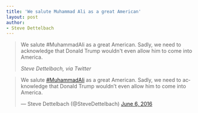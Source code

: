 ```yaml
---
title: 'We salute Muhammad Ali as a great American'
layout: post
author:
- Steve Dettelbach
---
```


> We salute #MuhammadAli as a great American. Sadly, we need to acknowledge that Donald Trump wouldn't even allow him to come into America.
>
> <cite>Steve Dettelbach, via Twitter</cite>

<blockquote class="twitter-tweet"><p lang="en" dir="ltr">We salute <a href="https://twitter.com/hashtag/MuhammadAli?src=hash&amp;ref_src=twsrc%5Etfw">#MuhammadAli</a> as a great American. Sadly, we need to acknowledge that Donald Trump wouldn’t even allow him to come into America.</p>&mdash; Steve Dettelbach (@SteveDettelbach) <a href="https://twitter.com/SteveDettelbach/status/739622713724002305?ref_src=twsrc%5Etfw">June 6, 2016</a></blockquote> <script async src="https://platform.twitter.com/widgets.js" charset="utf-8"></script>
